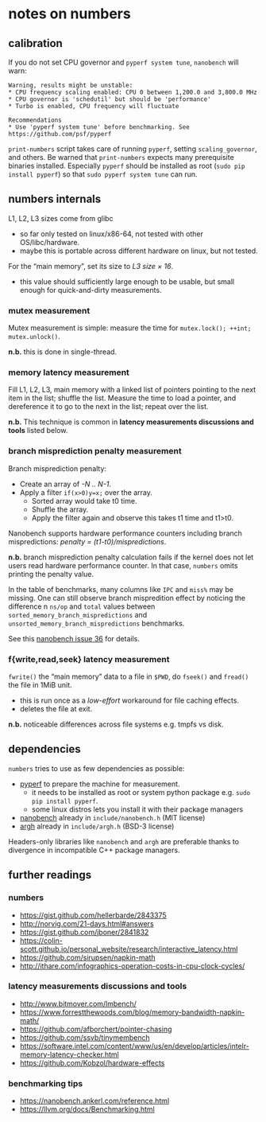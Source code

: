 # notes on numbers

## calibration

If you do not set CPU governor and `pyperf system tune`, `nanobench` will warn: 
```                                                                             
Warning, results might be unstable:                                             
* CPU frequency scaling enabled: CPU 0 between 1,200.0 and 3,800.0 MHz          
* CPU governor is 'schedutil' but should be 'performance'                       
* Turbo is enabled, CPU frequency will fluctuate                                

Recommendations                                                                 
* Use 'pyperf system tune' before benchmarking. See https://github.com/psf/pyperf
```

`print-numbers` script takes care of running `pyperf`,
setting `scaling_governor`, and others. Be warned that `print-numbers`
expects many prerequisite binaries installed. Especially `pyperf` should
be installed as root (`sudo pip install pyperf`) so that
`sudo pyperf system tune` can run.

## numbers internals

L1, L2, L3 sizes come from glibc
- so far only tested on linux/x86-64, not tested with other OS/libc/hardware.
- maybe this is portable across different hardware on linux, but not tested.

For the “main memory”, set its size to *L3 size × 16*.
- this value should sufficiently large enough to be usable, but small enough for quick-and-dirty measurements.

### mutex measurement

Mutex measurement is simple: measure the time for
`mutex.lock(); ++int; mutex.unlock()`.

**n.b.** this is done in single-thread.

### memory latency measurement

Fill L1, L2, L3, main memory with a linked list of pointers pointing to the next item in the list; shuffle the list.
Measure the time to load a pointer, and dereference it to go to the next
in the list; repeat over the list.

**n.b.** This technique is common in **latency measurements discussions and
tools** listed below.

### branch misprediction penalty measurement

Branch misprediction penalty:
- Create an array of *-N .. N-1*.
- Apply a filter `if(x>0)y=x;` over the array.
  - Sorted array would take t0 time.
  - Shuffle the array.
  - Apply the filter again and observe this takes t1 time and t1>t0.

Nanobench supports hardware performance counters including branch mispredictions: *penalty = (t1-t0)/mispredictions*.

**n.b.** branch misprediction penalty calculation fails if the kernel
does not let users read hardware performance counter.
In that case, `numbers` omits printing the penalty value.

In the table of benchmarks, many columns like `IPC` and `miss%` may be missing. 
One can still observe branch mispredition effect by noticing the difference
n `ns/op` and `total` values between `sorted_memory_branch_mispredictions` and
`unsorted_memory_branch_mispredictions` benchmarks. 

See this [nanobench issue 36](https://github.com/martinus/nanobench/issues/36) for details.

### f{write,read,seek} latency measurement

`fwrite()` the “main memory” data to a file in `$PWD`, do `fseek()` and `fread()` the file in 1MiB unit.
- this is run once as a *low-effort* workaround for file caching effects.
- deletes the file at exit.

**n.b.** noticeable differences across file systems e.g. tmpfs vs disk.

## dependencies

`numbers` tries to use as few dependencies as possible:

- [pyperf](https://pyperf.readthedocs.io/en/latest/) to prepare the machine for 
measurement.                                                                    
  - it needs to be installed as root or system python package e.g. `sudo pip install pyperf`.
  - some linux distros lets you install it with their package managers
- [nanobench](https://nanobench.ankerl.com/index.html) already in `include/nanobench.h` (MIT license)
- [argh](https://github.com/adishavit/argh) already in `include/argh.h` (BSD-3 license)

Headers-only libraries like `nanobench` and `argh` are preferable
thanks to divergence in incompatible C++ package managers.

## further readings

### numbers

- https://gist.github.com/hellerbarde/2843375
- http://norvig.com/21-days.html#answers
- https://gist.github.com/jboner/2841832
- https://colin-scott.github.io/personal_website/research/interactive_latency.html
- https://github.com/sirupsen/napkin-math
- http://ithare.com/infographics-operation-costs-in-cpu-clock-cycles/

### latency measurements discussions and tools

- http://www.bitmover.com/lmbench/
- https://www.forrestthewoods.com/blog/memory-bandwidth-napkin-math/
- https://github.com/afborchert/pointer-chasing
- https://github.com/ssvb/tinymembench
- https://software.intel.com/content/www/us/en/develop/articles/intelr-memory-latency-checker.html
- https://github.com/Kobzol/hardware-effects

### benchmarking tips

- https://nanobench.ankerl.com/reference.html
- https://llvm.org/docs/Benchmarking.html

